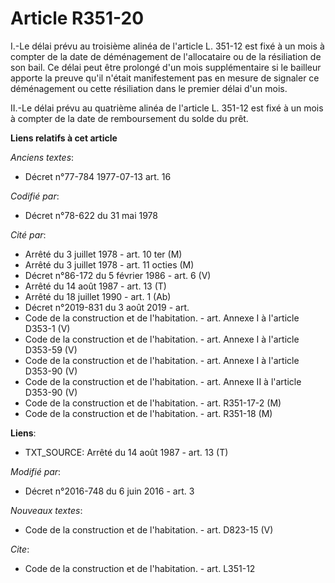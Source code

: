 # Article R351-20

I.-Le délai prévu au troisième alinéa de l'article L. 351-12 est fixé à un mois à compter de la date de déménagement de
l'allocataire ou de la résiliation de son bail. Ce délai peut être prolongé d'un mois supplémentaire si le bailleur apporte
la preuve qu'il n'était manifestement pas en mesure de signaler ce déménagement ou cette résiliation dans le premier délai
d'un mois. 

II.-Le délai prévu au quatrième alinéa de l'article L. 351-12 est fixé à un mois à compter de la date de remboursement du
solde du prêt.

**Liens relatifs à cet article**

_Anciens textes_:

  - Décret n°77-784 1977-07-13 art. 16

_Codifié par_:

  - Décret n°78-622 du 31 mai 1978

_Cité par_:

  - Arrêté du 3 juillet 1978 - art. 10 ter (M)
  - Arrêté du 3 juillet 1978 - art. 11 octies (M)
  - Décret n°86-172 du 5 février 1986 - art. 6 (V)
  - Arrêté du 14 août 1987 - art. 13 (T)
  - Arrêté du 18 juillet 1990 - art. 1 (Ab)
  - Décret n°2019-831 du 3 août 2019 - art.
  - Code de la construction et de l'habitation. - art. Annexe I à l'article D353-1 (V)
  - Code de la construction et de l'habitation. - art. Annexe I à l'article D353-59 (V)
  - Code de la construction et de l'habitation. - art. Annexe I à l'article D353-90 (V)
  - Code de la construction et de l'habitation. - art. Annexe II à l'article D353-90 (V)
  - Code de la construction et de l'habitation. - art. R351-17-2 (M)
  - Code de la construction et de l'habitation. - art. R351-18 (M)

**Liens**:

  - TXT_SOURCE: Arrêté du 14 août 1987 - art. 13 (T)

_Modifié par_:

  - Décret n°2016-748 du 6 juin 2016 - art. 3

_Nouveaux textes_:

  - Code de la construction et de l'habitation. - art. D823-15 (V)

_Cite_:

  - Code de la construction et de l'habitation. - art. L351-12
